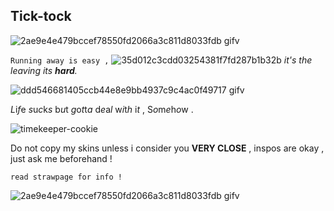 ## Tick-tock
![2ae9e4e479bccef78550fd2066a3c811d8033fdb gifv](https://github.com/user-attachments/assets/891a8a56-784f-4f50-9747-639795f2c6bf)

`Running away is easy ,`
![35d012c3cdd03254381f7fd287b1b32b](https://github.com/user-attachments/assets/23bd5010-cccf-4321-89e3-9088e86543e7)
*it's the leaving its __hard__.*

![ddd546681405ccb44e8e9bb4937c9c4ac0f49717 gifv](https://github.com/user-attachments/assets/ccf733c2-c3fc-46d6-9703-8eed2afe25e4)



*L*i*f*e *s*u*c*k*s* b*u*t *g*o*t*t*a* d*e*a*l* w*i*t*h* i*t* , S*o*m*e*h*o*w .

![timekeeper-cookie](https://github.com/user-attachments/assets/473a33f6-1d39-441e-af2e-019ab0ae8f73)

Do not copy my skins unless i consider you **VERY CLOSE** , inspos are okay , just ask me beforehand !

``read strawpage for info !``

![2ae9e4e479bccef78550fd2066a3c811d8033fdb gifv](https://github.com/user-attachments/assets/6e459215-16ab-4e88-90a9-5fa7489162a8)
